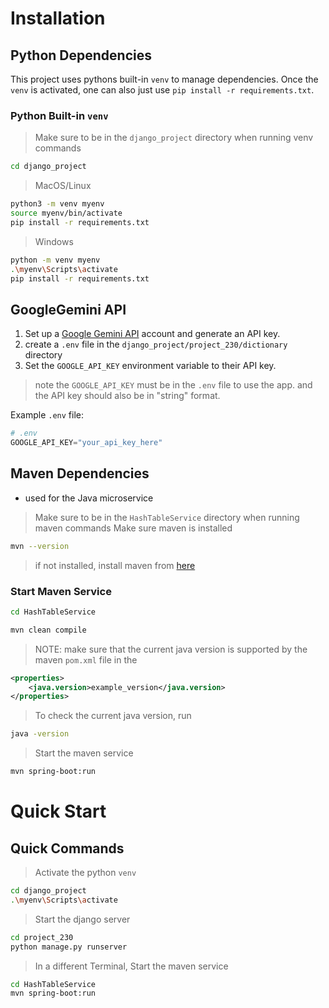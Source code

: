 # Installation

## Python Dependencies
This project uses pythons built-in `venv` to manage dependencies. Once the `venv` is activated, one can also just use `pip install -r requirements.txt`. 


### Python Built-in `venv`
> Make sure to be in the `django_project` directory when running venv commands
```bash
cd django_project
```

> MacOS/Linux
```bash
python3 -m venv myenv
source myenv/bin/activate
pip install -r requirements.txt
```

> Windows
```bash
python -m venv myenv
.\myenv\Scripts\activate
pip install -r requirements.txt
```

## GoogleGemini API
1. Set up a [Google Gemini API](https://ai.google.dev/gemini-api/docs/api-key) account and generate an API key. 
2. create a `.env` file in the `django_project/project_230/dictionary` directory 
3. Set the `GOOGLE_API_KEY` environment variable to their API key.

> note the `GOOGLE_API_KEY` must be in the `.env` file to use the app. and the API key should also be in "string" format.

Example `.env` file:
```python
# .env
GOOGLE_API_KEY="your_api_key_here"
```

## Maven Dependencies
- used for the Java microservice 
> Make sure to be in the `HashTableService` directory when running maven commands
> Make sure maven is installed

```bash
mvn --version
```
> if not installed, install maven from [here](https://maven.apache.org/download.cgi)

### Start Maven Service
```bash
cd HashTableService
```
```bash
mvn clean compile
```
> NOTE: make sure that the current java version is supported by the maven `pom.xml` file in the 
```xml
<properties>
    <java.version>example_version</java.version>
</properties>
```
> To check the current java version, run 
```bash 
java -version
```


> Start the maven service
```bash
mvn spring-boot:run
```

# Quick Start

## Quick Commands

> Activate the python `venv`
```bash
cd django_project
.\myenv\Scripts\activate
```

> Start the django server
```bash
cd project_230
python manage.py runserver
```


> In a different Terminal, Start the maven service
```bash
cd HashTableService
mvn spring-boot:run
```
